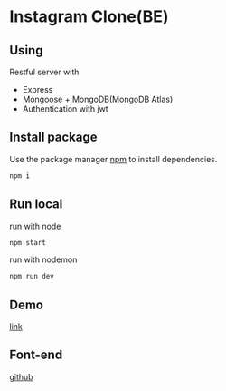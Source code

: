 # Instagram Clone(BE)

## Using
Restful server with
 - Express
 - Mongoose + MongoDB(MongoDB Atlas)
 - Authentication with jwt 

## Install package

Use the package manager [npm](https://www.npmjs.com/) to install dependencies.

``` cmd
npm i
```

## Run local

run with node

``` cmd
npm start
```

run with nodemon

``` cmd
npm run dev
```

## Demo

[link](https://instagram-app-clone.herokuapp.com/api/v1)

## Font-end

[github](https://github.com/learn-in-codersx/instagram-clone-fe.git)
